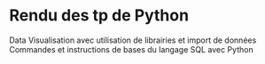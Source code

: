 # Rendu des tp de Python
Data Visualisation avec utilisation de librairies et import de données
Commandes et instructions de bases du langage SQL avec Python
